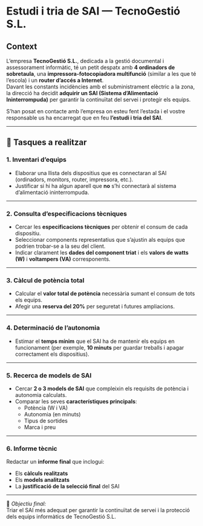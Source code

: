# Estudi i tria de SAI — TecnoGestió S.L.

## Context
L’empresa **TecnoGestió S.L.**, dedicada a la gestió documental i assessorament informàtic, té un petit despatx amb **4 ordinadors de sobretaula**, una **impressora-fotocopiadora multifunció** (similar a les que té l’escola) i un **router d’accés a Internet**.  
Davant les constants incidències amb el subministrament elèctric a la zona, la direcció ha decidit **adquirir un SAI (Sistema d’Alimentació Ininterrompuda)** per garantir la continuïtat del servei i protegir els equips.

S’han posat en contacte amb l’empresa on esteu fent l’estada i el vostre responsable us ha encarregat que en feu **l’estudi i tria del SAI**.

---

## 🧾 Tasques a realitzar

### 1. Inventari d’equips
- Elaborar una llista dels dispositius que es connectaran al SAI (ordinadors, monitors, router, impressora, etc.).
- Justificar si hi ha algun aparell que **no** s’hi connectarà al sistema d’alimentació ininterrompuda.

---

### 2. Consulta d’especificacions tècniques
- Cercar les **especificacions tècniques** per obtenir el consum de cada dispositiu.  
- Seleccionar components representatius que s’ajustin als equips que podrien trobar-se a la seu del client.  
- Indicar clarament les **dades del component triat** i els **valors de watts (W)** i **voltampers (VA)** corresponents.

---

### 3. Càlcul de potència total
- Calcular el **valor total de potència** necessària sumant el consum de tots els equips.  
- Afegir una **reserva del 20%** per seguretat i futures ampliacions.

---

### 4. Determinació de l’autonomia
- Estimar el **temps mínim** que el SAI ha de mantenir els equips en funcionament (per exemple, **10 minuts** per guardar treballs i apagar correctament els dispositius).

---

### 5. Recerca de models de SAI
- Cercar **2 o 3 models de SAI** que compleixin els requisits de potència i autonomia calculats.  
- Comparar les seves **característiques principals**:
  - Potència (W i VA)
  - Autonomia (en minuts)
  - Tipus de sortides
  - Marca i preu

---

### 6. Informe tècnic
Redactar un **informe final** que inclogui:
- Els **càlculs realitzats**
- Els **models analitzats**
- La **justificació de la selecció final** del SAI

---

📘 *Objectiu final:*  
Triar el SAI més adequat per garantir la continuïtat de servei i la protecció dels equips informàtics de TecnoGestió S.L.

